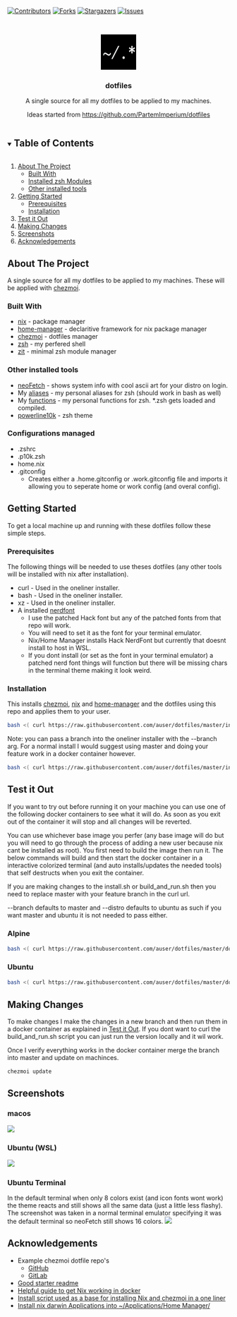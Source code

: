 <!-- PROJECT SHIELDS -->
[![Contributors][contributors-shield]][contributors-url]
[![Forks][forks-shield]][forks-url]
[![Stargazers][stars-shield]][stars-url]
[![Issues][issues-shield]][issues-url]

<!-- PROJECT LOGO -->
<br />
<p align="center">
  <a href="https://github.com/auser/dotfiles">
    <img src="images/logo.png" alt="Logo" width="80" height="80">
  </a>

  <h3 align="center">dotfiles</h3>

  <p align="center">A single source for all my dotfiles to be applied to my machines.<br /></p>
  <p align="center">Ideas started from <a href="https://github.com/PartemImperium/dotfiles">https://github.com/PartemImperium/dotfiles</a></p>
</p>

<!-- TABLE OF CONTENTS -->
<details open="open">
  <summary><h2 style="display: inline-block">Table of Contents</h2></summary>
  <ol>
    <li>
      <a href="#about-the-project">About The Project</a>
      <ul>
        <li><a href="#built-with">Built With</a></li>
        <li><a href="#installed-zsh-modules">Installed zsh Modules</a></li>
        <li><a href="#other-installed-tools">Other installed tools</a></li>
      </ul>
    </li>
    <li>
      <a href="#getting-started">Getting Started</a>
      <ul>
        <li><a href="#prerequisites">Prerequisites</a></li>
        <li><a href="#installation">Installation</a></li>
      </ul>
    </li>
    <li><a href="#test-it-out">Test it Out</a></li>
    <li><a href="#making-changes">Making Changes</a></li>
    <li><a href="#screenshots">Screenshots</a></li>
    <li><a href="#acknowledgements">Acknowledgements</a></li>
  </ol>
</details>

<!-- ABOUT THE PROJECT -->
## About The Project
A single source for all my dotfiles to be applied to my machines. These will be applied with [chezmoi](https://github.com/twpayne/chezmoi).


### Built With
* [nix](https://github.com/NixOS/nixpkgs) - package manager
* [home-manager](https://github.com/nix-community/home-manager) - declaritive framework for nix package manager
* [chezmoi](https://github.com/twpayne/chezmoi) - dotfiles manager
* [zsh](https://www.zsh.org/) - my perfered shell
* [zit](https://github.com/thiagokokada/zit) - minimal zsh module manager


### Other installed tools
* [neoFetch](https://github.com/dylanaraps/neofetch) - shows system info with cool ascii art for your distro on login.
* My [aliases](dot_aliases) - my personal aliases for zsh (should work in bash as well)
* My [functions](dot_functions) - my personal functions for zsh. *.zsh gets loaded and compiled.
* [powerline10k](https://github.com/romkatv/powerlevel10k) - zsh theme


### Configurations managed
* .zshrc
* .p10k.zsh
* home.nix
* .gitconfig
  * Creates either a .home.gitconfig or .work.gitconfig file and imports it allowing you to seperate home or work config (and overal config).

## Getting Started

To get a local machine up and running with these dotfiles follow these simple steps.

### Prerequisites

The following things will be needed to use theses dotfiles (any other tools will be installed with nix after installation).
* curl - Used in the oneliner installer.
* bash - Used in the oneliner installer.
* xz - Used in the oneliner installer.
* A installed [nerdfont](https://github.com/ryanoasis/nerd-fonts)
  * I use the patched Hack font but any of the patched fonts from that repo will work.
  * You will need to set it as the font for your terminal emulator.
  * Nix/Home Manager installs Hack NerdFont but currently that doesnt install to host in WSL.
  * If you dont install (or set as the font in your terminal emulator) a patched nerd font things will function but there will be missing chars in the terminal theme making it look weird.

### Installation

This installs [chezmoi](https://github.com/twpayne/chezmoi), [nix](https://github.com/NixOS/nixpkgs) and [home-manager](https://github.com/nix-community/home-manager) and the dotfiles using this repo and applies them to your user.
```zsh
bash <( curl https://raw.githubusercontent.com/auser/dotfiles/master/install.sh)
```
Note: you can pass a branch into the oneliner installer with the --branch arg. For a normal install I would suggest using master and doing your feature work in a docker container however.
```zsh
bash <( curl https://raw.githubusercontent.com/auser/dotfiles/master/install.sh) --branch feature/my-super-awesome-feature
```
## Test it Out
If you want to try out before running it on your machine you can use one of the following docker containers to see what it will do. As soon as you exit out of the container it will stop and all changes will be reverted.

You can use whichever base image you perfer (any base image will do but you will need to go through the process of adding a new user because nix cant be installed as root). You first need to build the image then run it. The below commands will build and then start the docker container in a interactive colorized terminal (and auto installs/updates the needed tools) that self destructs when you exit the container.

If you are making changes to the install.sh or build_and_run.sh then you need to replace master with your feature branch in the curl url.

--branch defaults to master and --distro defaults to ubuntu as such if you want master and ubuntu it is not needed to pass either.
### Alpine
```zsh
bash <( curl https://raw.githubusercontent.com/auser/dotfiles/master/dockerfiles/build_and_run.sh) --branch feature/my-super-cool-feature --distro alpine
```

### Ubuntu
```zsh
bash <( curl https://raw.githubusercontent.com/auser/dotfiles/master/dockerfiles/build_and_run.sh) --branch feature/my-super-cool-feature --distro ubuntu
```

## Making Changes
To make changes I make the changes in a new branch and then run them in a docker container as explained in [Test it Out](#test-it-out). If you dont want to curl the build_and_run.sh script you can just run the version locally and it wil work.

Once I verify everything works in the docker container merge the branch into master and update on machinces.
```zsh
chezmoi update
```

## Screenshots

### macos
![](images/mac-screenshot.png)

### Ubuntu (WSL)
![](images/ubuntu-wsl-screenshot.png)

### Ubuntu Terminal
In the default terminal when only 8 colors exist (and icon fonts wont work) the theme reacts and still shows all the same data (just a little less flashy). The screenshot was taken in a normal terminal emulator specifying it was the default terminal so neoFetch still shows 16 colors.
![](images/ubuntu-terminal-screenshot.png)

<!-- ACKNOWLEDGEMENTS -->
## Acknowledgements

* Example chezmoi dotfile repo's
    * [GitHub](https://github.com/topics/chezmoi?o=desc&s=updated)
    * [GitLab](https://gitlab.com/search?search=chezmoi)
* [Good starter readme](https://github.com/othneildrew/Best-README-Template)
* [Helpful guide to get Nix working in docker](https://aaronlevin.ca/post/100703631408/installing-nix-within-a-docker-container)
* [Install script used as a base for installing Nix and chezmoi in a one liner](https://github.com/tapayne88/dotfiles/blob/master/public/install.sh)
* [Install nix darwin Applications into ~/Applications/Home Manager/](https://github.com/nuance/dotfiles/blob/master/home-manager/environments/macos.nix#L98-L117)


<!-- MARKDOWN LINKS & IMAGES -->
<!-- https://www.markdownguide.org/basic-syntax/#reference-style-links -->
[contributors-shield]: https://img.shields.io/github/contributors/auser/dotfiles.svg?style=for-the-badge
[contributors-url]: https://github.com/auser/dotfiles/graphs/contributors
[forks-shield]: https://img.shields.io/github/forks/auser/dotfiles.svg?style=for-the-badge
[forks-url]: https://github.com/auser/dotfiles/network/members
[stars-shield]: https://img.shields.io/github/stars/auser/dotfiles.svg?style=for-the-badge
[stars-url]: https://github.com/auser/dotfiles/stargazers
[issues-shield]: https://img.shields.io/github/issues/auser/dotfiles.svg?style=for-the-badge
[issues-url]: https://github.com/auser/dotfiles/issues
